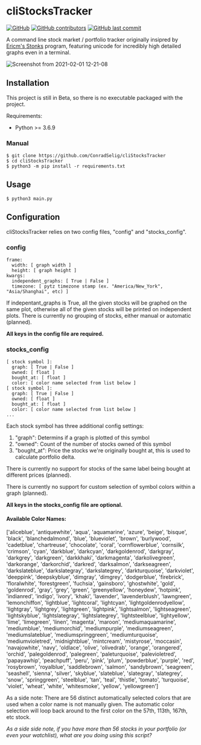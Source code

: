 # cliStocksTracker
[![GitHub](https://img.shields.io/github/license/ConradSelig/cliStocksTracker?style=for-the-badge)](https://github.com/ericm/stonks/blob/master/LICENSE)
[![GitHub contributors](https://img.shields.io/github/contributors/ConradSelig/cliStocksTracker?style=for-the-badge)](https://github.com/ericm/stonks/graphs/contributors)
[![GitHub last commit](https://img.shields.io/github/last-commit/ConradSelig/cliStocksTracker?style=for-the-badge)](https://github.com/ericm/stonks/commits/master)

A command line stock market / portfolio tracker originally insipred by [Ericm's Stonks](https://github.com/ericm/stonks) program, featuring unicode for incredibly high detailed
graphs even in a terminal.

![Screenshot from 2021-02-01 12-21-08](https://user-images.githubusercontent.com/31974507/106507584-808d3600-6488-11eb-9805-8019b34fabf7.png)

## Installation

This project is still in Beta, so there is no executable packaged with the project.

Requirements:
  * Python >= 3.6.9
  
### Manual
```
$ git clone https://github.com/ConradSelig/cliStocksTracker
$ cd cliStocksTracker
$ python3 -m pip install -r requirements.txt
```

## Usage
```
$ python3 main.py
```
## Configuration

cliStocksTracker relies on two config files, "config" and "stocks_config".

### config

```
frame:
  width: [ graph width ]
  height: [ graph height ]
kwargs:
  independent_graphs: [ True | False ]
  timezone: [ pytz timezone stamp (ex. "America/New_York", "Asia/Shanghai", etc) ]
```
If indepentant_graphs is True, all the given stocks will be graphed on the same plot, otherwise all of the given stocks will be printed on independent plots.
There is currently no grouping of stocks, either manual or automatic (planned).

**All keys in the config file are required.**

### stocks_config

```
[ stock symbol ]:
  graph: [ True | False ]
  owned: [ float ]
  bought_at: [ float ]
  color: [ color name selected from list below ]
[ stock symbol ]:
  graph: [ True | False ]
  owned: [ float ]
  bought_at: [ float ]
  color: [ color name selected from list below ]
...
```

Each stock symbol has three additional config settings:
1. "graph": Determins if a graph is plotted of this symbol
2. "owned": Count of the number of stocks owned of this symbol
3. "bought_at": Price the stocks we're originally bought at, this is used to calculate portfolio delta.

There is currently no support for stocks of the same label being bought at different prices (planned).

There is currently no support for custom selection of symbol colors within a graph (planned).

**All keys in the stocks_config file are optional.**

#### Available Color Names:

['aliceblue', 'antiquewhite', 'aqua', 'aquamarine', 'azure', 'beige', 'bisque', 'black', 'blanchedalmond', 'blue', 'blueviolet', 'brown', 'burlywood', 'cadetblue', 'chartreuse', 'chocolate', 'coral', 'cornflowerblue', 'cornsilk', 'crimson', 'cyan', 'darkblue', 'darkcyan', 'darkgoldenrod', 'darkgray', 'darkgrey', 'darkgreen', 'darkkhaki', 'darkmagenta', 'darkolivegreen', 'darkorange', 'darkorchid', 'darkred', 'darksalmon', 'darkseagreen', 'darkslateblue', 'darkslategray', 'darkslategrey', 'darkturquoise', 'darkviolet', 'deeppink', 'deepskyblue', 'dimgray', 'dimgrey', 'dodgerblue', 'firebrick', 'floralwhite', 'forestgreen', 'fuchsia', 'gainsboro', 'ghostwhite', 'gold', 'goldenrod', 'gray', 'grey', 'green', 'greenyellow', 'honeydew', 'hotpink', 'indianred', 'indigo', 'ivory', 'khaki', 'lavender', 'lavenderblush', 'lawngreen', 'lemonchiffon', 'lightblue', 'lightcoral', 'lightcyan', 'lightgoldenrodyellow', 'lightgray', 'lightgrey', 'lightgreen', 'lightpink', 'lightsalmon', 'lightseagreen', 'lightskyblue', 'lightslategray', 'lightslategrey', 'lightsteelblue', 'lightyellow', 'lime', 'limegreen', 'linen', 'magenta', 'maroon', 'mediumaquamarine', 'mediumblue', 'mediumorchid', 'mediumpurple', 'mediumseagreen', 'mediumslateblue', 'mediumspringgreen', 'mediumturquoise', 'mediumvioletred', 'midnightblue', 'mintcream', 'mistyrose', 'moccasin', 'navajowhite', 'navy', 'oldlace', 'olive', 'olivedrab', 'orange', 'orangered', 'orchid', 'palegoldenrod', 'palegreen', 'paleturquoise', 'palevioletred', 'papayawhip', 'peachpuff', 'peru', 'pink', 'plum', 'powderblue', 'purple', 'red', 'rosybrown', 'royalblue', 'saddlebrown', 'salmon', 'sandybrown', 'seagreen', 'seashell', 'sienna', 'silver', 'skyblue', 'slateblue', 'slategray', 'slategrey', 'snow', 'springgreen', 'steelblue', 'tan', 'teal', 'thistle', 'tomato', 'turquoise', 'violet', 'wheat', 'white', 'whitesmoke', 'yellow', 'yellowgreen']


As a side note: There are 56 distinct automatically selected colors that are used when a color name is not manually given. The
automatic color selection will loop back around to the first color on the 57th, 113th, 167th, etc stock.

_As a side side note, if you have more than 56 stocks in your portfolio (or even your watchlist), what are you doing using this script?_

